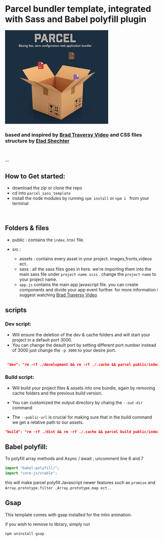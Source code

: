 # Parcel bundler template, integrated with Sass and Babel polyfill plugin

![pacrel image](./src/assets/images/parcelBg.gif)

### based and inspired by [Brad Traversy Video](https://www.youtube.com/watch?v=8rD9amRSOQY&list=PLLDPbs5wkrIJ-L4VXSwKjd19Zq0ZoT53u&index=31) and CSS files structure by [Elad Shechter](https://www.youtube.com/watch?v=HjJEcZDmHM4)

<br>

--

## How to Get started:

- download the zip or clone the repo
- cd into `parcel_sass_template`
- install the node modules by running `npm install` or `npm i ` from your terminal

<br>

## Folders & files

- public : contains the `index.html` file.

- src :
  - assets : contains every asset in your project. images,fronts,videos ect..
  - sass : all the sass files goes in here. we're importing them into the main sass file under `project-name.scss` . change the `project-name` to your project name.
  - `app.js` contains the main app javascript file. you can create components and divide your app event further. for more information i suggest watching [Brad Traversy Video](https://www.youtube.com/watch?v=8rD9amRSOQY&list=PLLDPbs5wkrIJ-L4VXSwKjd19Zq0ZoT53u&index=31)

## scripts

### Dev script:

- Will ensure the deletion of the dev & cache folders and will start your project in a default port 3000.
- You can change the deault port by setting different port number instead of 3000 just change the `-p 3000` to your desire port.

```json

 "dev": "rm -rf ./development && rm -rf ./.cache && parcel public/index.html --out-dir development -p 3000"

```

### Build script:

- Will build your project files & assets into one bundle, again by removing cache folders and the previous build version.

- You can customized the output directory by chaing the `--out-dir` command

- The `--public-url` is crucial for making sure that in the build command we get a relative path to our assets.

```json
"build": "rm -rf ./dist && rm -rf ./.cache && parcel build public/index.html --out-dir dist --public-url ./"
```

## Babel polyfill:

To polyfill array methods and Async / await , uncomment line 6 and 7

```javascript
import "babel-polyfill/";
import "core-js/stable";
```

this will make parcel polyfill Javascript newer features such as `promise` and `Array.prototype.filter ,Array.prototype.map ect..`

## Gsap

This template comes with gsap installed for the intro animation.

if you wish to remove to library, simply run

```
npm uninstall gsap
```
